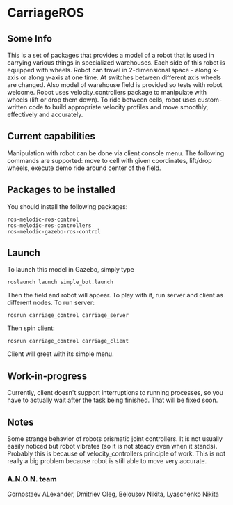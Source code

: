 # CarriageROS

## Some Info
This is a set of packages that provides a model of a robot that is used in carrying various things in specialized warehouses. 
Each side of this robot is equipped with wheels. Robot can travel in 2-dimensional space - along x-axis or along y-axis at one time. At switches between different axis wheels are changed.
Also model of warehouse field is provided so tests with robot welcome.
Robot uses velocity_controllers package to manipulate with wheels (lift or drop them down). 
To ride between cells, robot uses custom-written code to build appropriate velocity profiles and move smoothly, effectively and accurately.

## Current capabilities
Manipulation with robot can be done via client console menu. The following commands are supported: move to cell with given coordinates, lift/drop wheels, execute demo ride around center of the field.

## Packages to be installed
You should install the following packages:
```
ros-melodic-ros-control
ros-melodic-ros-controllers
ros-melodic-gazebo-ros-control
```
## Launch
To launch this model in Gazebo, simply type
```
roslaunch launch simple_bot.launch
```
Then the field and robot will appear.
To play with it, run server and client as different nodes.
To run server:
```
rosrun carriage_control carriage_server
```
Then spin client:
```
rosrun carriage_control carriage_client
```
Client will greet with its simple menu.
## Work-in-progress
Currently, client doesn't support interruptions to running processes, so you have to actually wait after the task being finished. That will be fixed soon.
## Notes
Some strange behavior of robots prismatic joint controllers. It is not usually easily noticed but robot vibrates (so it is not steady even when it stands). Probably this is because of velocity_controllers principle of work. This is not really a big problem because robot is still able to move very accurate.

### A.N.O.N. team
Gornostaev ALexander,
Dmitriev Oleg,
Belousov Nikita,
Lyaschenko Nikita
